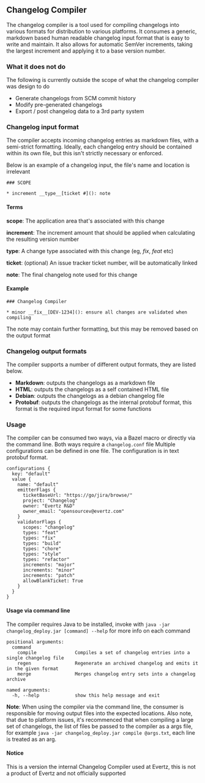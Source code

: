 ## Changelog Compiler

The changelog compiler is a tool used for compiling changelogs into various formats for distribution
to various platforms. 
It consumes a generic, markdown based human readable changelog input format that is easy to write and maintain.
It also allows for automatic SemVer increments, taking the largest increment and applying it to a base version number.

### What it does not do
The following is currently outside the scope of what the changelog compiler was design to do

* Generate changelogs from SCM commit history
* Modify pre-generated changelogs
* Export / post changelog data to a 3rd party system

### Changelog input format
The compiler accepts incoming changelog entries as markdown files, with a semi-strict formatting.
Ideally, each changelog entry should be contained within its own file, but this isn't strictly necessary
or enforced.

Below is an example of a changelog input, the file's name and location is irrelevant

```
### SCOPE

* increment __type__[ticket #](): note
```

#### Terms
__scope__: The application area that's associated with this change

__increment__: The increment amount that should be applied when calculating the resulting version number

__type__: A change type associated with this change (eg, _fix_, _feat_ etc)

__ticket__: (optional) An issue tracker ticket number, will be automatically linked

__note__: The final changelog note used for this change

#### Example

```
### Changelog Compiler

* minor __fix__[DEV-1234](): ensure all changes are validated when compiling

```

The note may contain further formatting, but this may be removed based on the output format

### Changelog output formats
The compiler supports a number of different output formats, they are listed below.

* __Markdown__: outputs the changelogs as a markdown file
* __HTML__: outputs the changelogs as a self contained HTML file
* __Debian__: outputs the changelogs as a debian changelog file
* __Protobuf__: outputs the changelogs as the internal protobuf format, this format is the required input format for
some functions

### Usage
The compiler can be consumed two ways, via a Bazel macro or directly via the command line. Both ways require a `changelog.conf` file
Multiple configurations can be defined in one file. The configuration is in text protobuf format.

```
configurations {
  key: "default"
  value {
    name: "default"
    emitterFlags {
      ticketBaseUrl: "https://go/jira/browse/"
      project: "Changelog"
      owner: "Evertz R&D"
      owner_email: "opensourcev@evertz.com"
    }
    validatorFlags {
      scopes: "changelog"
      types: "feat"
      types: "fix"
      types: "build"
      types: "chore"
      types: "style"
      types: "refactor"
      increments: "major"
      increments: "minor"
      increments: "patch"
      allowBlankTicket: True
    }
  }
}
```

#### Usage via command line
The compiler requires Java to be installed, invoke with `java -jar changelog_deploy.jar [command] --help` for more info on each command

```
positional arguments:
  command
    compile              Compiles a set of changelog entries into a single changelog file
    regen                Regenerate an archived changelog and emits it in the given format
    merge                Merges changelog entry sets into a changelog archive

named arguments:
  -h, --help             show this help message and exit
```

__Note__: When using the compiler via the command line, the consumer is responsible for moving output files into the expected
locations. Also note, that due to platform issues, it's recommenced that when compiling a large set of changelogs,
the list of files be passed to the compiler as a args file, for example `java -jar changelog_deploy.jar compile @args.txt`,
each line is treated as an arg.



#### Notice 
This is a version the internal Changelog Compiler used at Evertz, this is not a product of Evertz and not officially supported
